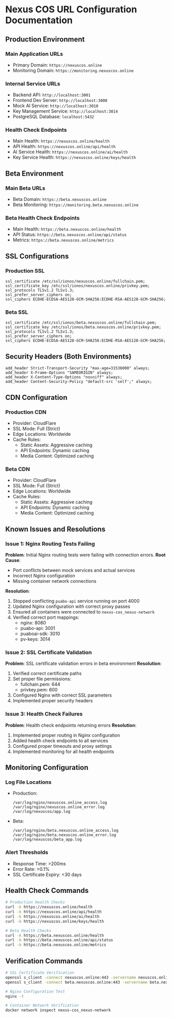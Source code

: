 # Nexus COS URL Configuration Documentation

## Production Environment

### Main Application URLs
- Primary Domain: `https://nexuscos.online`
- Monitoring Domain: `https://monitoring.nexuscos.online`

### Internal Service URLs
- Backend API: `http://localhost:3001`
- Frontend Dev Server: `http://localhost:3000`
- Mock AI Service: `http://localhost:3010`
- Key Management Service: `http://localhost:3014`
- PostgreSQL Database: `localhost:5432`

### Health Check Endpoints
- Main Health: `https://nexuscos.online/health`
- API Health: `https://nexuscos.online/api/health`
- AI Service Health: `https://nexuscos.online/ai/health`
- Key Service Health: `https://nexuscos.online/keys/health`

## Beta Environment

### Main Beta URLs
- Beta Domain: `https://beta.nexuscos.online`
- Beta Monitoring: `https://monitoring.beta.nexuscos.online`

### Beta Health Check Endpoints
- Main Health: `https://beta.nexuscos.online/health`
- API Status: `https://beta.nexuscos.online/api/status`
- Metrics: `https://beta.nexuscos.online/metrics`

## SSL Configurations

### Production SSL
```nginx
ssl_certificate /etc/ssl/ionos/nexuscos.online/fullchain.pem;
ssl_certificate_key /etc/ssl/ionos/nexuscos.online/privkey.pem;
ssl_protocols TLSv1.2 TLSv1.3;
ssl_prefer_server_ciphers on;
ssl_ciphers ECDHE-ECDSA-AES128-GCM-SHA256:ECDHE-RSA-AES128-GCM-SHA256;
```

### Beta SSL
```nginx
ssl_certificate /etc/ssl/ionos/beta.nexuscos.online/fullchain.pem;
ssl_certificate_key /etc/ssl/ionos/beta.nexuscos.online/privkey.pem;
ssl_protocols TLSv1.2 TLSv1.3;
ssl_prefer_server_ciphers on;
ssl_ciphers ECDHE-ECDSA-AES128-GCM-SHA256:ECDHE-RSA-AES128-GCM-SHA256;
```

## Security Headers (Both Environments)
```nginx
add_header Strict-Transport-Security "max-age=31536000" always;
add_header X-Frame-Options "SAMEORIGIN" always;
add_header X-Content-Type-Options "nosniff" always;
add_header Content-Security-Policy "default-src 'self';" always;
```

## CDN Configuration

### Production CDN
- Provider: CloudFlare
- SSL Mode: Full (Strict)
- Edge Locations: Worldwide
- Cache Rules:
  - Static Assets: Aggressive caching
  - API Endpoints: Dynamic caching
  - Media Content: Optimized caching

### Beta CDN
- Provider: CloudFlare
- SSL Mode: Full (Strict)
- Edge Locations: Worldwide
- Cache Rules:
  - Static Assets: Aggressive caching
  - API Endpoints: Dynamic caching
  - Media Content: Optimized caching

## Known Issues and Resolutions

### Issue 1: Nginx Routing Tests Failing
**Problem**: Initial Nginx routing tests were failing with connection errors.
**Root Cause**: 
- Port conflicts between mock services and actual services
- Incorrect Nginx configuration
- Missing container network connections

**Resolution**:
1. Stopped conflicting `puabo-api` service running on port 4000
2. Updated Nginx configuration with correct proxy passes
3. Ensured all containers were connected to `nexus-cos_nexus-network`
4. Verified correct port mappings:
   - nginx: 8080
   - puabo-api: 3001
   - puaboai-sdk: 3010
   - pv-keys: 3014

### Issue 2: SSL Certificate Validation
**Problem**: SSL certificate validation errors in beta environment
**Resolution**:
1. Verified correct certificate paths
2. Set proper file permissions:
   - fullchain.pem: 644
   - privkey.pem: 600
3. Configured Nginx with correct SSL parameters
4. Implemented proper security headers

### Issue 3: Health Check Failures
**Problem**: Health check endpoints returning errors
**Resolution**:
1. Implemented proper routing in Nginx configuration
2. Added health check endpoints to all services
3. Configured proper timeouts and proxy settings
4. Implemented monitoring for all health endpoints

## Monitoring Configuration

### Log File Locations
- Production:
  ```
  /var/log/nginx/nexuscos.online_access.log
  /var/log/nginx/nexuscos.online_error.log
  /var/log/nexuscos/app.log
  ```
- Beta:
  ```
  /var/log/nginx/beta.nexuscos.online_access.log
  /var/log/nginx/beta.nexuscos.online_error.log
  /var/log/nexuscos/beta_app.log
  ```

### Alert Thresholds
- Response Time: >200ms
- Error Rate: >0.1%
- SSL Certificate Expiry: <30 days

## Health Check Commands
```bash
# Production Health Checks
curl -k https://nexuscos.online/health
curl -k https://nexuscos.online/api/health
curl -k https://nexuscos.online/ai/health
curl -k https://nexuscos.online/keys/health

# Beta Health Checks
curl -k https://beta.nexuscos.online/health
curl -k https://beta.nexuscos.online/api/status
curl -k https://beta.nexuscos.online/metrics
```

## Verification Commands
```bash
# SSL Certificate Verification
openssl s_client -connect nexuscos.online:443 -servername nexuscos.online
openssl s_client -connect beta.nexuscos.online:443 -servername beta.nexuscos.online

# Nginx Configuration Test
nginx -t

# Container Network Verification
docker network inspect nexus-cos_nexus-network
```